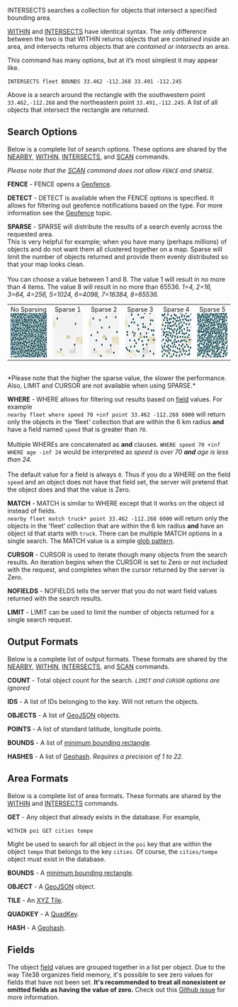 <!--
layout:  index.html
title:   INTERSECTS - Tile38
class:   command
command: intersects
-->

INTERSECTS searches a collection for objects that intersect a specified bounding area. 

[WITHIN](/commands/within) and [INTERSECTS](/commands/intersects) have identical syntax. The only difference between the two is that WITHIN returns objects that are *contained* inside an area, and intersects returns objects that are *contained or intersects* an area.

This command has many options, but at it’s most simplest it may appear like.

```tile38
INTERSECTS fleet BOUNDS 33.462 -112.268 33.491 -112.245
```

Above is a search around the rectangle with the southwestern point `33.462,-112.268` and the northeastern point `33.491,-112.245`. A list of all objects that intersect the rectangle are returned.

<a name="search-options"></a>
## Search Options

Below is a complete list of search options. These options are shared by the [NEARBY](/commands/nearby), [WITHIN](/commands/within), [INTERSECTS](/commands/intersects), and [SCAN](/commands/scan) commands.

*Please note that the [SCAN](/commands/scan) command does not allow `FENCE` and `SPARSE`.*

**FENCE** - FENCE opens a [Geofence](/topics/geofencing).

**DETECT** - DETECT is available when the FENCE options is specified. It allows for filtering out geofence notifications based on the type. For more information see the [Geofence](/topics/geofencing#detect) topic.

**SPARSE** - SPARSE will distribute the results of a search evenly across the requested area.  
This is very helpful for example; when you have many (perhaps millions) of objects and do not want them all clustered together on a map. Sparse will limit the number of objects returned and provide them evenly distributed so that your map looks clean.<br><br>
You can choose a value between 1 and 8. The value 1 will result in no more than 4 items. The value 8 will result in no more than 65536. *1=4, 2=16, 3=64, 4=256, 5=1024, 6=4098, 7=16384, 8=65536.*<br>
<table width="100%"> 
    <td align="center">No Sparsing<img src="/assets/img/sparse-none.png" width="100" height="100" border="0" alt="Search Within"></td>
    <td align="center">Sparse 1<img src="/assets/img/sparse-1.png" width="100" height="100" border="0" alt="Search Within"></td>
    <td align="center">Sparse 2<img src="/assets/img/sparse-2.png" width="100" height="100" border="0" alt="Search Within"></td>
    <td align="center">Sparse 3<img src="/assets/img/sparse-3.png" width="100" height="100" border="0" alt="Search Within"></td>
    <td align="center">Sparse 4<img src="/assets/img/sparse-4.png" width="100" height="100" border="0" alt="Search Within"></td>
    <td align="center">Sparse 5<img src="/assets/img/sparse-5.png" width="100" height="100" border="0" alt="Search Within"></td>
</table><br>
*Please note that the higher the sparse value, the slower the performance. Also, LIMIT and CURSOR are not available when using SPARSE.* 

**WHERE** - WHERE allows for filtering out results based on [field](/commands/set#fields) values. For example<br>```nearby fleet where speed 70 +inf point 33.462 -112.268 6000``` will return only the objects in the 'fleet' collection that are within the 6 km radius **and** have a field named `speed` that is greater than `70`. <br><br>Multiple WHEREs are concatenated as **and** clauses. ```WHERE speed 70 +inf WHERE age -inf 24``` would be interpreted as *speed is over 70 <b>and</b> age is less than 24.*<br><br>The default value for a field is always `0`. Thus if you do a WHERE on the field `speed` and an object does not have that field set, the server will pretend that the object does and that the value is Zero.

**MATCH** - MATCH is similar to WHERE except that it works on the object id instead of fields.<br>```nearby fleet match truck* point 33.462 -112.268 6000``` will return only the objects in the 'fleet' collection that are within the 6 km radius **and** have an object id that starts with `truck`. There can be multiple MATCH options in a single search. The MATCH value is a simple [glob pattern](https://en.wikipedia.org/wiki/Glob_(programming)).

**CURSOR** - CURSOR is used to iterate though many objects from the search results. An iteration begins when the CURSOR is set to Zero or not included with the request, and completes when the cursor returned by the server is Zero.

**NOFIELDS** - NOFIELDS tells the server that you do not want field values returned with the search results.

**LIMIT** - LIMIT can be used to limit the number of objects returned for a single search request.


<a name="output-formats"></a>
## Output Formats

Below is a complete list of output formats. These formats are shared by the [NEARBY](/commands/nearby), [WITHIN](/commands/within), [INTERSECTS](/commands/intersects), and [SCAN](/commands/scan) commands.

**COUNT** - Total object count for the search. *`LIMIT` and `CURSOR` options are ignored*

**IDS**  - A list of IDs belonging to the key. Will not return the objects.

**OBJECTS** - A list of [GeoJSON](http://geojson.org/) objects.

**POINTS** - A list of standard latitude, longitude points.

**BOUNDS** - A list of [minimum bounding rectangle](https://en.wikipedia.org/wiki/Minimum_bounding_rectangle).

**HASHES** - A list of [Geohash](https://en.wikipedia.org/wiki/Geohash). *Requires a precision of 1 to 22.*

<a name="area-formats"></a>
## Area Formats

Below is a complete list of area formats. These formats are shared by the [WITHIN](/commands/within) and [INTERSECTS](/commands/intersects) commands.


**GET** - Any object that already exists in the database. For example, 

```tile38
WITHIN poi GET cities tempe
```

Might be used to search for all object in the `poi` key that are within the object `tempe` that belongs to the key `cities`. Of course, the `cities/tempe` object must exist in the database.

**BOUNDS** - A [minimum bounding rectangle](/topics/object-types#bounds).

**OBJECT** - A [GeoJSON](/topics/object-types#geojson) object.

**TILE** -  An [XYZ Tile](/topics/object-types#xyz-tile).

**QUADKEY** - A [QuadKey](/topics/object-types#quadkey).

**HASH** - A [Geohash](/topics/object-types#geohash).

<a name="fields"></a>
## Fields

The object [field](/commands/set#fields) values are grouped together in a list per object.
Due to the way Tile38 organizes field memory, it's possible to see zero values for fields
that have not been set. **It's recommended to treat all nonexistent or omitted fields as
having the value of zero.** Check out this [Github issue](https://github.com/tidwall/tile38/issues/169#issuecomment-295280587)
for more information.





